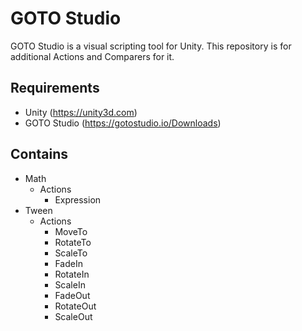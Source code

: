 # GOTO Studio

GOTO Studio is a visual scripting tool for Unity. This repository is for additional Actions and Comparers for it.

## Requirements
* Unity (https://unity3d.com)
* GOTO Studio (https://gotostudio.io/Downloads)

## Contains

* Math
  * Actions
    * Expression
* Tween
  * Actions
    * MoveTo
    * RotateTo
    * ScaleTo
    * FadeIn
    * RotateIn
    * ScaleIn
    * FadeOut
    * RotateOut
    * ScaleOut
